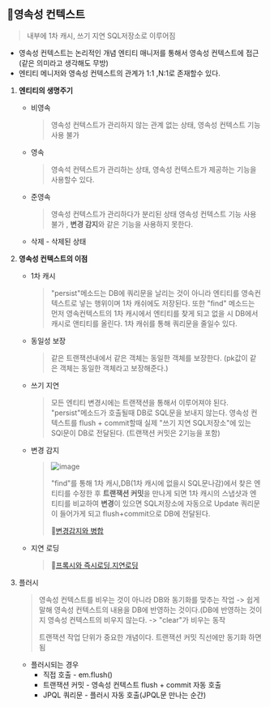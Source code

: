 __📌영속성 컨텍스트__
--------------------------
> 내부에 1차 캐시, 쓰기 지연 SQL저장소로 이루어짐
- 영속성 컨텍스트는 논리적인 개념 엔티티 매니저를 통해서 영속성 컨텍스트에 접근(같은 의미라고 생각해도 무방)
- 엔티티 메니저와 영속성 컨텍스트의 관계가 1:1 ,N:1로 존재할수 있다.

1. **엔티티의 생명주기**
   * 비영속
     >영속성 컨텍스트가 관리하지 않는 관계 없는 상태, 영속성 컨텍스트 기능 사용 불가
   * 영속 
     > 영속석 컨텍스트가 관리하는 상태, 영속성 컨텍스트가 제공하는 기능을 사용할수 있다.
   * 준영속 
     > 영속성 컨텍스트가 관리하다가 분리된 상태
     > 영속성 컨텍스트 기능 사용 불가 , **변경 감지**와 같은 기능을 사용하지 못한다.
   * 삭제 - 삭제된 상태

2. **영속성 컨텍스트의 이점**
   * 1차 캐시
     > "persist"메소드는 DB에 쿼리문을 날리는 것이 아니라 엔티티를 영속컨텍스트로 넣는 행위이며 1차 캐쉬에도 저장된다. 
     > 또한 "find" 메소드는 먼저 영속컨텍스트의 1차 캐시에서 엔티티를 찾게 되고 없을 시 DB에서 캐시로 앤티티를 올린다.
     > 1차 캐쉬를 통해 쿼리문을 줄일수 있다.
   
   * 동일성 보장
     > 같은 트랜잭션내에서 같은 객체는 동일한 객체를 보장한다. (pk값이 같은 객체는 동일한 객체라고 보장해준다.)

   * 쓰기 지연
     > 모든 엔티티 변경시에는 트랜잭션을 통해서 이루어져야 된다. "persist"메소드가 호출될때 DB로 SQL문을 보내지 않는다.
     > 영속성 컨텍스트를 flush + commit할때 실제 "쓰기 지연 SQL저장소"에 있는 SQl문이 DB로 전달된다. (트랜잭션 커밋은 2기능을 포함)
   
   * 변경 감지
     > ![image](https://user-images.githubusercontent.com/96917871/178145776-9a26e009-814e-43b9-a44a-6f9793bbb9c6.png)
     > 
     > "find"를 통해 1차 캐시,DB(1차 캐시에 없을시 SQL문나감)에서 찾은 엔티티를 수정한 후 **트랜잭션 커밋**을 만나게 되면 1차 캐시의 스냅샷과 엔티티를 비교하여 
     > **변경**이 있으면 SQL저장소에 자동으로 Update 쿼리문이 들어가게 되고 flush+commit으로 DB에 전달된다.
     > 
     > 🔎[변경감지와 병합](https://github.com/BonSik-Koo/Spring_study/blob/main/basic/Jpa/%EB%B3%80%EA%B2%BD%EA%B0%90%EC%A7%80%EC%99%80%20%EB%B3%91%ED%95%A9(merge).md)

   * 지연 로딩
     > 🔎[프록시와 즉시로딩,지연로딩](https://github.com/BonSik-Koo/Spring_study/blob/main/basic/Jpa/%ED%94%84%EB%A1%9D%EC%8B%9C%EC%99%80%20%EC%A6%89%EC%8B%9C%EB%A1%9C%EB%94%A9%2C%EC%A7%80%EC%97%B0%EB%A1%9C%EB%94%A9.md)
     

3. 플러시
   > 영속성 컨텍스트를 비우는 것이 아니라 DB와 동기화를 맞추는 작업 -> 쉽게 말해 영속성 컨텍스트의 내용을 DB에 반영하는 것이다.(DB에 반영하는 것이지 영속성 컨텍스트의 비우지 않는다. -> "clear"가 비우는 동작
   > 
   > 트랜잭션 작업 단위가 중요한 개념이다. 트랜잭션 커밋 직선에만 동기화 하면됨
   
   * 플러시되는 경우
     * 직접 호출 - em.flush()
     * 트랜잭션 커밋 - 영속성 컨텍스트 flush + commit 자동 호출
     * JPQL 쿼리문 - 플러시 자동 호출(JPQL문 만나는 순간)


